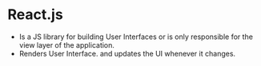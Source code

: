 # React.js

 - Is a JS library for building User Interfaces or is only responsible for the view layer of the application.
 - Renders User Interface. and updates the UI whenever it changes.
 